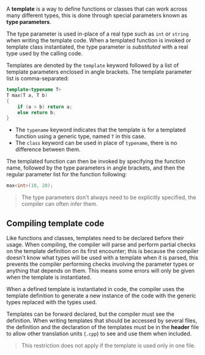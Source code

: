 A **template** is a way to define functions or classes that can work across many different types, this is done through special parameters known as **type parameters**. 

The type parameter is used in-place of a real type such as `int` or `string` when writing the template code. When a templated function is invoked or template class instantiated, the type parameter is *substituted* with a real type used by the calling code.

Templates are denoted by the `template` keyword followed by a list of template parameters enclosed in angle brackets. The template parameter list is comma-separated:

```cpp
template<typename T>
T max(T a, T b)
{
	if (a > b) return a;
	else return b;
}
```

- The `typename` keyword indicates that the template is for a templated function using a generic type, named `T` in this case.
- The `class` keyword can be used in place of `typename`, there is no difference between them.

The templated function can then be invoked by specifying the function name, followed by the type parameters in angle brackets, and then the regular parameter list for the function following:

```cpp
max<int>(10, 20);
```

> The type parameters don't always need to be explicitly specified, the compiler can often infer them.

## Compiling template code

Like functions and classes, templates need to be declared before their usage. When compiling, the compiler will parse and perform partial checks on the template definition on its first encounter; this is because the compiler doesn't know what types will be used with a template when it is parsed, this prevents the compiler performing checks involving the parameter types or anything that depends on them. This means some errors will only be given when the template is instantiated.

When a defined template is instantiated in code, the compiler uses the template definition to generate a new instance of the code with the generic types replaced with the types used.

Templates can be forward declared, but the compiler must see the definition. When writing templates that should be accessed by several files, the definition and the declaration of the templates must be in the **header** file to allow other translation units (`.cpp`) to see and use them when included.

> This restriction does not apply if the template is used only in one file.